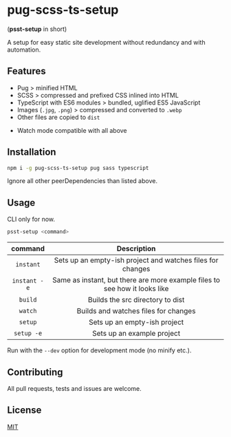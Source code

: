 # pug-scss-ts-setup

(**psst-setup** in short)

A setup for easy static site development without redundancy and with automation.

## Features

- Pug > minified HTML
- SCSS > compressed and prefixed CSS inlined into HTML
- TypeScript with ES6 modules > bundled, uglified ES5 JavaScript
- Images (`.jpg`, `.png`) > compressed and converted to `.webp`
- Other files are copied to `dist`

* Watch mode compatible with all above

## Installation

```bash
npm i -g pug-scss-ts-setup pug sass typescript
```

Ignore all other peerDependencies than listed above.

## Usage

CLI only for now.

```bash
psst-setup <command>
```

|   command    |                                Description                                 |
| :----------: | :------------------------------------------------------------------------: |
|  `instant`   |         Sets up an empty-ish project and watches files for changes         |
| `instant -e` | Same as instant, but there are more example files to see how it looks like |
|   `build`    |                      Builds the src directory to dist                      |
|   `watch`    |                    Builds and watches files for changes                    |
|   `setup`    |                        Sets up an empty-ish project                        |
|  `setup -e`  |                         Sets up an example project                         |

Run with the `--dev` option for development mode (no minify etc.).

## Contributing

All pull requests, tests and issues are welcome.

## License

[MIT](https://choosealicense.com/licenses/mit/)
